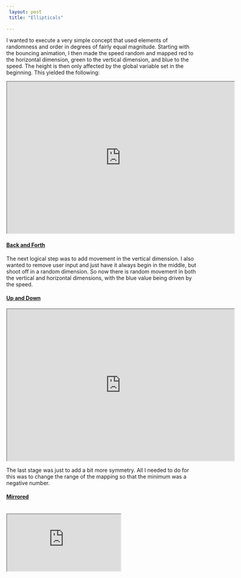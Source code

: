 ```yaml
---
 layout: post
 title: "Ellipticals"
 
---
```


I wanted to execute a very simple concept that used elements of randomness and order in degrees of fairly equal magnitude. Starting with the bouncing animation, I then made the speed random and mapped red to the horizontal dimension, green to the vertical dimension, and blue to the speed. The height is then only affected by the global variable set in the beginning. This yielded the following:

<iframe src="http://alpha.editor.p5js.org/embed/SkMdpElsW" width="600" height="400" scrolling="no"></iframe>

#### [Back and Forth](http://alpha.editor.p5js.org/patchbae/sketches/SkMdpElsW)

The next logical step was to add movement in the vertical dimension. I also wanted to remove user input and just have it always begin in the middle, but shoot off in a random dimension. So now there is random movement in both the vertical and horizontal dimensions, with the blue value being driven by the speed.

#### [Up and Down](http://alpha.editor.p5js.org/patchbae/sketches/rk7JvEli-)

<iframe src="http://alpha.editor.p5js.org/embed/rk7JvEli-" width="600" height="400" scrolling="no"></iframe>

The last stage was just to add a bit more symmetry. All I needed to do for this was to change the range of the mapping so that the minimum was a negative number.

#### [Mirrored](http://alpha.editor.p5js.org/patchbae/sketches/HJ12nVxoZ) 
<br />
<iframe src="http://alpha.editor.p5js.org/embed/HJ12nVxoZ"></iframe>
